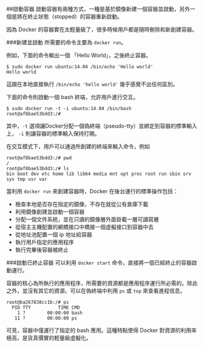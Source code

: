 ##啟動容器
啟動容器有兩種方式，一種是基於鏡像新建一個容器並啟動，另外一個是將在終止狀態（stopped）的容器重新啟動。

因為 Docker 的容器實在太輕量級了，很多時候用戶都是隨時刪除和新創建容器。

###新建並啟動
所需要的命令主要為 `docker run`。

例如，下面的命令輸出一個 「Hello World」，之後終止容器。
```
$ sudo docker run ubuntu:14.04 /bin/echo 'Hello world'
Hello world
```
這跟在本地直接執行 `/bin/echo 'hello world'` 幾乎感覺不出任何區別。

下面的命令則啟動一個 bash 終端，允許用戶進行交互。
```
$ sudo docker run -t -i ubuntu:14.04 /bin/bash
root@af8bae53bdd3:/#
```
其中，`-t` 選項讓Docker分配一個偽終端（pseudo-tty）並綁定到容器的標準輸入上， `-i` 則讓容器的標準輸入保持打開。

在交互模式下，用戶可以通過所創建的終端來輸入命令，例如
```
root@af8bae53bdd3:/# pwd
/
root@af8bae53bdd3:/# ls
bin boot dev etc home lib lib64 media mnt opt proc root run sbin srv sys tmp usr var
```

當利用 `docker run` 來創建容器時，Docker 在後台運行的標準操作包括：

* 檢查本地是否存在指定的鏡像，不存在就從公有倉庫下載
* 利用鏡像創建並啟動一個容器
* 分配一個文件系統，並在只讀的鏡像層外面掛載一層可讀寫層
* 從宿主主機配置的網橋接口中橋接一個虛擬接口到容器中去
* 從地址池配置一個 ip 地址給容器
* 執行用戶指定的應用程序
* 執行完畢後容器被終止

###啟動已終止容器
可以利用 `docker start` 命令，直接將一個已經終止的容器啟動運行。

容器的核心為所執行的應用程序，所需要的資源都是應用程序運行所必需的。除此之外，並沒有其它的資源。可以在偽終端中利用 `ps` 或 `top` 來查看進程信息。
```
root@ba267838cc1b:/# ps
  PID TTY          TIME CMD
    1 ?        00:00:00 bash
   11 ?        00:00:00 ps
```
可見，容器中僅運行了指定的 bash 應用。這種特點使得 Docker 對資源的利用率極高，是貨真價實的輕量級虛擬化。
